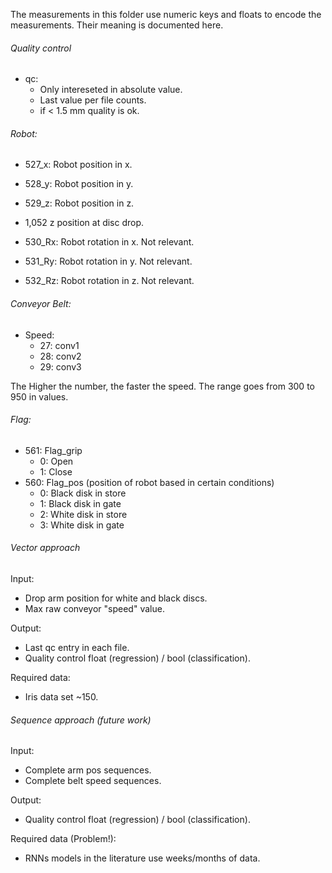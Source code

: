 The measurements in this folder use numeric keys
and floats to encode the measurements.
Their meaning is documented here. 

###### Quality control

- qc: 
   - Only intereseted in absolute value.
   - Last value per file counts.
   - if < 1.5 mm quality is ok.

###### Robot:

- 527_x: Robot position in x.
- 528_y: Robot position in y.
- 529_z: Robot position in z.

- 1,052 z position at disc drop.

- 530_Rx: Robot rotation in x. Not relevant.
- 531_Ry: Robot rotation in y. Not relevant.
- 532_Rz: Robot rotation in z. Not relevant.

###### Conveyor Belt:
- Speed:
  - 27: conv1
  - 28: conv2
  - 29: conv3
  
 The Higher the number, the faster the speed. The range goes from 300 to 950 in values.

###### Flag:
- 561: Flag_grip
  - 0: Open
  - 1: Close
- 560: Flag_pos (position of robot based in certain conditions)
  - 0: Black disk in store
  - 1: Black disk in gate
  - 2: White disk in store
  - 3: White disk in gate


###### Vector approach
Input:
  - Drop arm position for white and black discs.
  - Max raw conveyor "speed" value.

Output:
 - Last qc entry in each file.
 - Quality control float (regression) / bool (classification).

Required data:
 - Iris data set ~150.

###### Sequence approach (future work)

Input:
  - Complete arm pos sequences.
  - Complete belt speed sequences.

Output:
 - Quality control float (regression) / bool (classification).
 
Required data (Problem!):
 - RNNs models in the literature use weeks/months of data.
